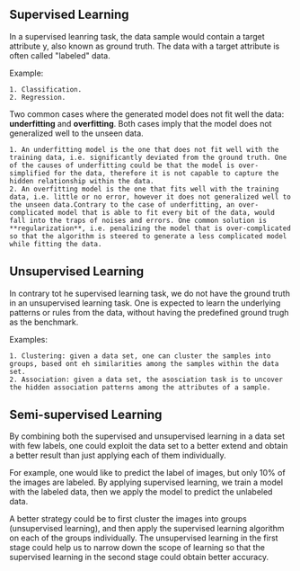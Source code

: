 ## Supervised Learning

In a supervised leanring task, the data sample would contain a target attribute y, also known as ground truth. The data with a target attribute is often called "labeled" data. 

Example:
    
    1. Classification. 
    2. Regression. 

Two common cases where the generated model does not fit well the data: **underfitting** and **overfitting**. Both cases imply that the model does not generalized well to the unseen data. 

    1. An underfitting model is the one that does not fit well with the training data, i.e. significantly deviated from the ground truth. One of the causes of underfitting could be that the model is over-simplified for the data, therefore it is not capable to capture the hidden relationship within the data. 
    2. An overfitting model is the one that fits well with the training data, i.e. little or no error, however it does not generalized well to the unseen data.Contrary to the case of underfitting, an over-complicated model that is able to fit every bit of the data, would fall into the traps of noises and errors. One common solution is **regularization**, i.e. penalizing the model that is over-complicated so that the algorithm is steered to generate a less complicated model while fitting the data.



## Unsupervised Learning

In contrary tot he supervised learning task, we do not have the ground truth in an unsupervised learning task. One is expected to learn the underlying patterns or rules from the data, without having the predefined ground trugh as the benchmark. 

Examples:
    
    1. Clustering: given a data set, one can cluster the samples into groups, based ont eh similarities among the samples within the data set. 
    2. Association: given a data set, the asosciation task is to uncover the hidden association patterns among the attributes of a sample. 

## Semi-supervised Learning

By combining both the supervised and unsupervised learning in a data set with few labels, one could exploit the data set to a better extend and obtain a better result than just applying each of them individually.

For example, one would like to predict the label of images, but only 10% of the images are labeled. By applying supervised learning, we train a model with the labeled data, then we apply the model to predict the unlabeled data. 

A better strategy could be to first cluster the images into groups (unsupervised learning), and then apply the supervised learning algorithm on each of the groups individually. The unsupervised learning in the first stage could help us to narrow down the scope of learning so that the supervised learning in the second stage could obtain better accuracy.


